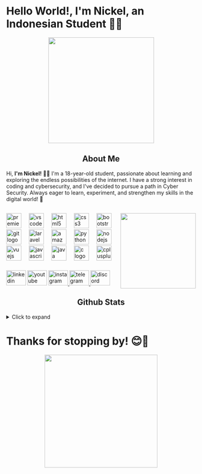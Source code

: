 # Hello World!, I'm Nickel, an Indonesian Student 👋🏼

<div align="center">
  <img height="281" src="https://media0.giphy.com/media/v1.Y2lkPTc5MGI3NjExd24yeXJ3cnZhaWl2NGh5eTJkbnpjbGlxano4OWloOW8xczA4YzcwNyZlcD12MV9pbnRlcm5hbF9naWZfYnlfaWQmY3Q9Zw/tQelarPg5cyRtXtu3K/giphy.gif"  />
</div>

## <div align=center>About Me</div>

Hi, **I'm Nickel!** 👋🏼
I'm a 18-year-old student, passionate about learning and exploring the endless possibilities of the internet.
I have a strong interest in coding and cybersecurity, and I've decided to pursue a path in Cyber Security. Always eager to learn, experiment, and strengthen my skills in the digital world!  🚀

##

<img align="right" height="200" src="https://media4.giphy.com/media/v1.Y2lkPTc5MGI3NjExZGtrang0cjV1bGtyZWViNDI0dmIza3dham5pZ21memFkbDhmeXBzdSZlcD12MV9pbnRlcm5hbF9naWZfYnlfaWQmY3Q9Zw/MnIO9NK5QwKRvVvfE7/giphy.gif"  />

###

<div align="left">
  <img src="https://cdn.jsdelivr.net/gh/devicons/devicon/icons/premierepro/premierepro-original.svg" height="40" alt="premierepro logo"  />
  <img width="12" />
  <img src="https://cdn.jsdelivr.net/gh/devicons/devicon/icons/vscode/vscode-original.svg" height="40" alt="vscode logo"  />
  <img width="12" />
  <img src="https://cdn.jsdelivr.net/gh/devicons/devicon/icons/html5/html5-original.svg" height="40" alt="html5 logo"  />
  <img width="12" />
  <img src="https://cdn.jsdelivr.net/gh/devicons/devicon/icons/css3/css3-original.svg" height="40" alt="css3 logo"  />
  <img width="12" />
  <img src="https://cdn.jsdelivr.net/gh/devicons/devicon/icons/bootstrap/bootstrap-original.svg" height="40" alt="bootstrap logo"  />
  <img width="12" />
  <img src="https://cdn.jsdelivr.net/gh/devicons/devicon/icons/git/git-plain.svg" height="40" alt="git logo"  />
  <img width="12" />
  <img src="https://cdn.jsdelivr.net/gh/devicons/devicon/icons/laravel/laravel-original.svg" height="40" alt="laravel logo"  />
  <img width="12" />
  <img src="https://cdn.jsdelivr.net/gh/devicons/devicon/icons/amazonwebservices/amazonwebservices-plain-wordmark.svg" height="40" alt="amazonwebservices logo"  />
  <img width="12" />
  <img src="https://cdn.jsdelivr.net/gh/devicons/devicon/icons/python/python-original.svg" height="40" alt="python logo"  />
  <img width="12" />
  <img src="https://cdn.jsdelivr.net/gh/devicons/devicon/icons/nodejs/nodejs-original.svg" height="40" alt="nodejs logo"  />
  <img width="12" />
  <img src="https://cdn.jsdelivr.net/gh/devicons/devicon/icons/vuejs/vuejs-original.svg" height="40" alt="vuejs logo"  />
  <img width="12" />
  <img src="https://cdn.jsdelivr.net/gh/devicons/devicon/icons/javascript/javascript-plain.svg" height="40" alt="javascript logo"  />
  <img width="12" />
  <img src="https://cdn.jsdelivr.net/gh/devicons/devicon/icons/java/java-original.svg" height="40" alt="java logo"  />
  <img width="12" />
  <img src="https://cdn.jsdelivr.net/gh/devicons/devicon/icons/c/c-original.svg" height="40" alt="c logo"  />
  <img width="12" />
  <img src="https://cdn.jsdelivr.net/gh/devicons/devicon/icons/cplusplus/cplusplus-original.svg" height="40" alt="cplusplus logo"  />
</div>

###

<div align="left">
  <img src="https://raw.githubusercontent.com/maurodesouza/profile-readme-generator/master/src/assets/icons/social/linkedin/default.svg" width="52" height="40" alt="linkedin logo"  />
  <img src="https://raw.githubusercontent.com/maurodesouza/profile-readme-generator/master/src/assets/icons/social/youtube/default.svg" width="52" height="40" alt="youtube logo"  />
  <a href="https://www.instagram.com/nickellodeeoon?igsh=MXBwZ3BxY2o2OTgwZA==" target="_blank">
    <img src="https://raw.githubusercontent.com/maurodesouza/profile-readme-generator/master/src/assets/icons/social/instagram/default.svg" width="52" height="40" alt="instagram logo"  />
  </a>
  <a href="https://t.me/athahytam" target="_blank">
    <img src="https://raw.githubusercontent.com/maurodesouza/profile-readme-generator/master/src/assets/icons/social/telegram/default.svg" width="52" height="40" alt="telegram logo"  />
  </a>
  <img src="https://raw.githubusercontent.com/maurodesouza/profile-readme-generator/master/src/assets/icons/social/discord/default.svg" width="52" height="40" alt="discord logo"  />
</div>

## <div align=center>Github Stats</div>

<details>
<summary>Click to expand</summary>

[![nickelsync's GitHub stats](https://github-readme-stats.vercel.app/api?username=nickelsync&show_icons=true&theme=radical)](https://github.com/anuraghazra/github-readme-stats)
[![nickelsync's Top Langs](https://github-readme-stats.vercel.app/api/top-langs/?username=nickelsync&layout=donut&theme=radical)](https://github.com/anuraghazra/github-readme-stats)
[![ygy](https://github-profile-trophy.vercel.app/?username=nickelsync&title=MultipleLang,Stars,Followers,Issues,Commits,Puller&layout=compact&theme=radical&no-frame=true")](https://github.com/ryo-ma/github-profile-trophy)

</details>

##

# Thanks for stopping by! 😊🚀

<div align="center">
  <img height="300" src="https://media1.giphy.com/media/v1.Y2lkPTc5MGI3NjExZ3ZncDk5NTZyeThmNTFhcDRkcXlmcW5kM3Y2dDY0ZnhoYTh2YnJyciZlcD12MV9pbnRlcm5hbF9naWZfYnlfaWQmY3Q9Zw/l9RMjN3IXC0MpwtVvq/giphy.gif"  />
</div>

###